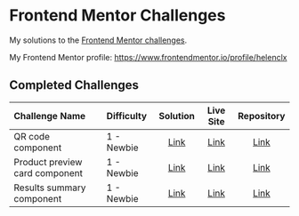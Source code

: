 # Frontend Mentor Challenges

 My solutions to the [Frontend Mentor challenges](https://www.frontendmentor.io/challenges).

 My Frontend Mentor profile: https://www.frontendmentor.io/profile/helenclx

 ## Completed Challenges

| Challenge Name | Difficulty | Solution | Live Site | Repository |
| :--- | :--- | :----: | :----: | :----: |
| QR code component | 1 - Newbie | [Link](https://www.frontendmentor.io/solutions/mobilefriendly-qr-code-page-using-flexbox-7qc88MuUbG) | [Link](https://helenclx.github.io/Frontend-Mentor-Challenges/qr-code-component/) | [Link](https://github.com/helenclx/Frontend-Mentor-Challenges/tree/main/qr-code-component) |
| Product preview card component | 1 - Newbie | [Link](https://www.frontendmentor.io/solutions/responsive-product-preview-card-using-css-grid-and-flexbox-Rui57Kc09b) | [Link](https://helenclx.github.io/Frontend-Mentor-Challenges/product-preview-card-component/) | [Link](https://github.com/helenclx/Frontend-Mentor-Challenges/tree/main/product-preview-card-component) |
| Results summary component | 1 - Newbie | [Link](https://www.frontendmentor.io/solutions/responsive-results-summary-using-css-grid-and-flexbox-AY52dCLJrO) | [Link](https://helenclx.github.io/Frontend-Mentor-Challenges/results-summary-component/) | [Link](https://github.com/helenclx/Frontend-Mentor-Challenges/tree/main/results-summary-component) |